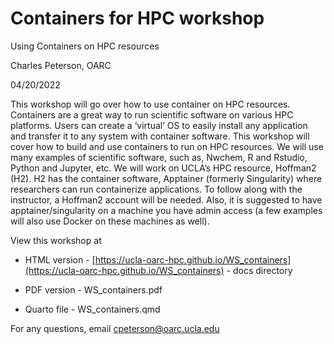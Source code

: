 # Containers for HPC workshop

Using Containers on HPC resources

Charles Peterson, OARC

04/20/2022

This workshop will go over how to use container on HPC resources. Containers are a great way to run scientific software on various HPC platforms. Users can create a ‘virtual’ OS to easily install any application and transfer it to any system with container software. This workshop will cover how to build and use containers to run on HPC resources. We will use many examples of scientific software, such as, Nwchem, R and Rstudio, Python and Jupyter, etc. We will work on UCLA’s HPC resource, Hoffman2 (H2). H2 has the container software, Apptainer (formerly Singularity) where researchers can run containerize applications. To follow along with the instructor, a Hoffman2 account will be needed. Also, it is suggested to have apptainer/singularity on a machine you have admin access (a few examples will also use Docker on these machines as well).

View this workshop at

- HTML version - [https://ucla-oarc-hpc.github.io/WS_containers](https://ucla-oarc-hpc.github.io/WS_containers) - docs directory

- PDF version - WS_containers.pdf

- Quarto file - WS_containers.qmd


For any questions, email cpeterson@oarc.ucla.edu

